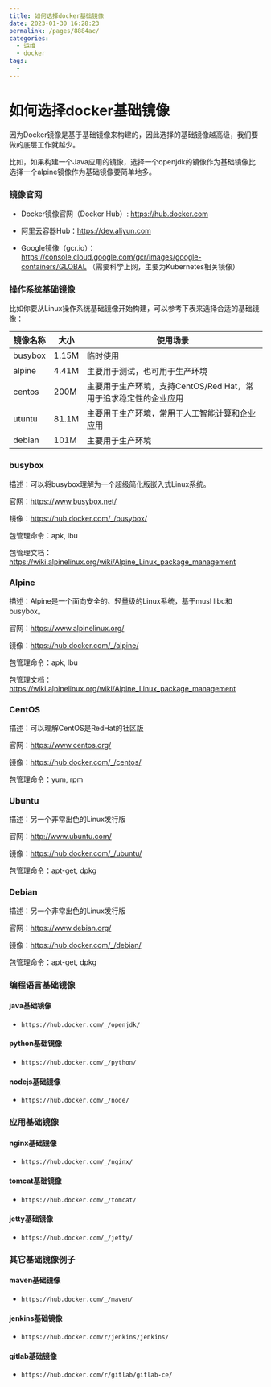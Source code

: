 ```yaml
---
title: 如何选择docker基础镜像
date: 2023-01-30 16:28:23
permalink: /pages/8884ac/
categories:
  - 运维
  - docker
tags:
  - 
---
```


# 如何选择docker基础镜像

因为Docker镜像是基于基础镜像来构建的，因此选择的基础镜像越高级，我们要做的底层工作就越少。

比如，如果构建一个Java应用的镜像，选择一个openjdk的镜像作为基础镜像比选择一个alpine镜像作为基础镜像要简单地多。

### 镜像官网

* Docker镜像官网（Docker Hub）: https://hub.docker.com

* 阿里云容器Hub：https://dev.aliyun.com

* Google镜像（gcr.io）：https://console.cloud.google.com/gcr/images/google-containers/GLOBAL （需要科学上网，主要为Kubernetes相关镜像）

### 操作系统基础镜像

比如你要从Linux操作系统基础镜像开始构建，可以参考下表来选择合适的基础镜像：

| 镜像名称    | 大小    | 使用场景                                    |
| ------- | ----- | --------------------------------------- |
| busybox | 1.15M | 临时使用                                    |
| alpine  | 4.41M | 主要用于测试，也可用于生产环境                         |
| centos  | 200M  | 主要用于生产环境，支持CentOS/Red Hat，常用于追求稳定性的企业应用 |
| utuntu  | 81.1M | 主要用于生产环境，常用于人工智能计算和企业应用                 |
| debian  | 101M  | 主要用于生产环境                                |

### busybox

描述：可以将busybox理解为一个超级简化版嵌入式Linux系统。

官网：https://www.busybox.net/

镜像：https://hub.docker.com/_/busybox/

包管理命令：apk, lbu

包管理文档：https://wiki.alpinelinux.org/wiki/Alpine_Linux_package_management

### Alpine

描述：Alpine是一个面向安全的、轻量级的Linux系统，基于musl libc和busybox。

官网：https://www.alpinelinux.org/

镜像：https://hub.docker.com/_/alpine/

包管理命令：apk, lbu

包管理文档：https://wiki.alpinelinux.org/wiki/Alpine_Linux_package_management

### CentOS

描述：可以理解CentOS是RedHat的社区版

官网：https://www.centos.org/

镜像：https://hub.docker.com/_/centos/

包管理命令：yum, rpm

### Ubuntu

描述：另一个非常出色的Linux发行版

官网：http://www.ubuntu.com/

镜像：https://hub.docker.com/_/ubuntu/

包管理命令：apt-get, dpkg

### Debian

描述：另一个非常出色的Linux发行版

官网：https://www.debian.org/

镜像：https://hub.docker.com/_/debian/

包管理命令：apt-get, dpkg

### 编程语言基础镜像

#### java基础镜像

* `https://hub.docker.com/_/openjdk/`

#### python基础镜像

* `https://hub.docker.com/_/python/`

#### nodejs基础镜像

* `https://hub.docker.com/_/node/`

### 应用基础镜像

#### nginx基础镜像

* `https://hub.docker.com/_/nginx/`

#### tomcat基础镜像

* `https://hub.docker.com/_/tomcat/`

#### jetty基础镜像

* `https://hub.docker.com/_/jetty/`

### 其它基础镜像例子

#### maven基础镜像

* `https://hub.docker.com/_/maven/`

#### jenkins基础镜像

* `https://hub.docker.com/r/jenkins/jenkins/`

#### gitlab基础镜像

* `https://hub.docker.com/r/gitlab/gitlab-ce/`
